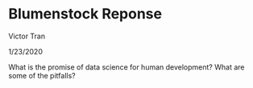 # Blumenstock Reponse

Victor Tran

1/23/2020

What is the promise of data science for human development? What are some of the pitfalls?
